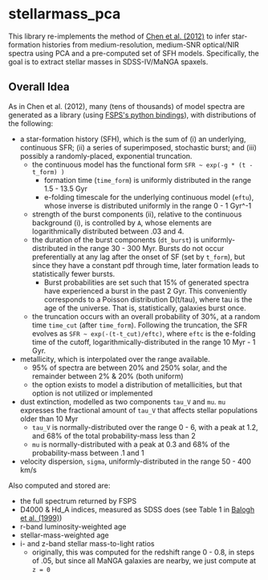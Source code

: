 # stellarmass_pca

This library re-implements the method of [Chen et al. (2012)](http://adsabs.harvard.edu/abs/2012MNRAS.421..314C) to infer star-formation histories from medium-resolution, medium-SNR optical/NIR spectra using PCA and a pre-computed set of SFH models. Specifically, the goal is to extract stellar masses in SDSS-IV/MaNGA spaxels.

## Overall Idea

As in Chen et al. (2012), many (tens of thousands) of model spectra are generated as a library (using [FSPS's python bindings](http://dan.iel.fm/python-fsps/current/)), with distributions of the following:
* a star-formation history (SFH), which is the sum of (i) an underlying, continuous SFR; (ii) a series of superimposed, stochastic burst; and (iii) possibly a randomly-placed, exponential truncation.
  * the continuous model has the functional form `SFR ~ exp(-g * (t - t_form) )`
    * formation time (`time_form`) is uniformly distributed in the range 1.5 - 13.5 Gyr
    * e-folding timescale for the underlying continuous model (`eftu`), whose inverse is distributed uniformly in the range 0 - 1 Gyr^-1
  * strength of the burst components (ii), relative to the continuous background (i), is controlled by `A`, whose elements are logarithmically distributed between .03 and 4.
  * the duration of the burst components (`dt_burst`) is uniformly-distributed in the range 30 - 300 Myr. Bursts do not occur preferentially at any lag after the onset of SF (set by `t_form`), but since they have a constant pdf through time, later formation leads to statistically fewer bursts.
    * Burst probabilities are set such that 15% of generated spectra have experienced a burst in the past 2 Gyr. This conveniently corresponds to a Poisson distribution D(t/tau), where tau is the age of the universe. That is, statistically, galaxies burst once.
  * the truncation occurs with an overall probability of 30%, at a random time `time_cut` (after `time_form`). Following the truncation, the SFR evolves as `SFR ~ exp(-(t-t_cut)/eftc)`, where `eftc` is the e-folding time of the cutoff, logarithmically-distributed in the range 10 Myr - 1 Gyr.
* metallicity, which is interpolated over the range available.
  * 95% of spectra are between 20% and 250% solar, and the remainder between 2% & 20% (both uniform)
  * the option exists to model a distribution of metallicities, but that option is not utilized or implemented
* dust extinction, modelled as two components `tau_V` and `mu`. `mu` expresses the fractional amount of `tau_V` that affects stellar populations older than 10 Myr
  * `tau_V` is normally-distributed over the range 0 - 6, with a peak at 1.2, and 68% of the total probability-mass less than 2
  * `mu` is normally-distributed with a peak at 0.3 and 68% of the probability-mass between .1 and 1
* velocity dispersion, `sigma`, uniformly-distributed in the range 50 - 400 km/s

Also computed and stored are:
* the full spectrum returned by FSPS
* D4000 & Hd_A indices, measured as SDSS does (see Table 1 in [Balogh et al. (1999)](http://adsabs.harvard.edu/abs/1999ApJ...527...54B))
* r-band luminosity-weighted age
* stellar-mass-weighted age
* i- and z-band stellar mass-to-light ratios
  * originally, this was computed for the redshift range 0 - 0.8, in steps of .05, but since all MaNGA galaxies are nearby, we just compute at `z = 0`
